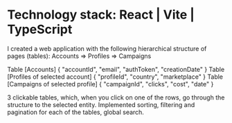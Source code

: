 # Technology stack: React | Vite | TypeScript

I created a web application with the following hierarchical structure of pages (tables):
Accounts => Profiles => Campaigns

Table [Accounts] {
"accountId", "email", "authToken", "creationDate"
}
Table [Profiles of selected account] {
"profileId", "country", "marketplace"
}
Table [Campaigns of selected profile] {
"campaignId", "clicks", "cost", "date"
}

3 clickable tables, which, when you click on one of the rows, go through the structure to the selected entity.
Implemented sorting, filtering and pagination for each of the tables, global search. 
